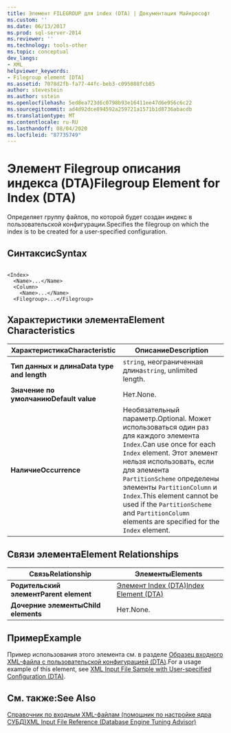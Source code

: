 ```yaml
---
title: Элемент FILEGROUP для index (DTA) | Документация Майкрософт
ms.custom: ''
ms.date: 06/13/2017
ms.prod: sql-server-2014
ms.reviewer: ''
ms.technology: tools-other
ms.topic: conceptual
dev_langs:
- XML
helpviewer_keywords:
- Filegroup element [DTA]
ms.assetid: 7078d2fb-fa77-44fc-beb3-c095088fcb85
author: stevestein
ms.author: sstein
ms.openlocfilehash: 5ed8ea723d6c0798b93e16411ee47d6e956c6c22
ms.sourcegitcommit: ad4d92dce894592a259721a1571b1d8736abacdb
ms.translationtype: MT
ms.contentlocale: ru-RU
ms.lasthandoff: 08/04/2020
ms.locfileid: "87735749"
---
```

# <a name="filegroup-element-for-index-dta"></a><span data-ttu-id="af277-102">Элемент Filegroup описания индекса (DTA)</span><span class="sxs-lookup"><span data-stu-id="af277-102">Filegroup Element for Index (DTA)</span></span>
  <span data-ttu-id="af277-103">Определяет группу файлов, по которой будет создан индекс в пользовательской конфигурации.</span><span class="sxs-lookup"><span data-stu-id="af277-103">Specifies the filegroup on which the index is to be created for a user-specified configuration.</span></span>  
  
## <a name="syntax"></a><span data-ttu-id="af277-104">Синтаксис</span><span class="sxs-lookup"><span data-stu-id="af277-104">Syntax</span></span>  
  
```  
  
<Index>  
  <Name>...</Name>  
  <Column>  
    <Name>...</Name>  
  <Filegroup>...</Filegroup>  
```  
  
## <a name="element-characteristics"></a><span data-ttu-id="af277-105">Характеристики элемента</span><span class="sxs-lookup"><span data-stu-id="af277-105">Element Characteristics</span></span>  
  
|<span data-ttu-id="af277-106">Характеристика</span><span class="sxs-lookup"><span data-stu-id="af277-106">Characteristic</span></span>|<span data-ttu-id="af277-107">Описание</span><span class="sxs-lookup"><span data-stu-id="af277-107">Description</span></span>|  
|--------------------|-----------------|  
|<span data-ttu-id="af277-108">**Тип данных и длина**</span><span class="sxs-lookup"><span data-stu-id="af277-108">**Data type and length**</span></span>|<span data-ttu-id="af277-109">`string`, неограниченная длина</span><span class="sxs-lookup"><span data-stu-id="af277-109">`string`, unlimited length.</span></span>|  
|<span data-ttu-id="af277-110">**Значение по умолчанию**</span><span class="sxs-lookup"><span data-stu-id="af277-110">**Default value**</span></span>|<span data-ttu-id="af277-111">Нет.</span><span class="sxs-lookup"><span data-stu-id="af277-111">None.</span></span>|  
|<span data-ttu-id="af277-112">**Наличие**</span><span class="sxs-lookup"><span data-stu-id="af277-112">**Occurrence**</span></span>|<span data-ttu-id="af277-113">Необязательный параметр.</span><span class="sxs-lookup"><span data-stu-id="af277-113">Optional.</span></span> <span data-ttu-id="af277-114">Может использоваться один раз для каждого элемента `Index`.</span><span class="sxs-lookup"><span data-stu-id="af277-114">Can use once for each `Index` element.</span></span> <span data-ttu-id="af277-115">Этот элемент нельзя использовать, если для элемента `PartitionScheme` определены элементы `PartitionColumn` и `Index`.</span><span class="sxs-lookup"><span data-stu-id="af277-115">This element cannot be used if the `PartitionScheme` and `PartitionColumn` elements are specified for the `Index` element.</span></span>|  
  
## <a name="element-relationships"></a><span data-ttu-id="af277-116">Связи элемента</span><span class="sxs-lookup"><span data-stu-id="af277-116">Element Relationships</span></span>  
  
|<span data-ttu-id="af277-117">Связь</span><span class="sxs-lookup"><span data-stu-id="af277-117">Relationship</span></span>|<span data-ttu-id="af277-118">Элементы</span><span class="sxs-lookup"><span data-stu-id="af277-118">Elements</span></span>|  
|------------------|--------------|  
|<span data-ttu-id="af277-119">**Родительский элемент**</span><span class="sxs-lookup"><span data-stu-id="af277-119">**Parent element**</span></span>|[<span data-ttu-id="af277-120">Элемент Index (DTA)</span><span class="sxs-lookup"><span data-stu-id="af277-120">Index Element &#40;DTA&#41;</span></span>](index-element-dta.md)|  
|<span data-ttu-id="af277-121">**Дочерние элементы**</span><span class="sxs-lookup"><span data-stu-id="af277-121">**Child elements**</span></span>|<span data-ttu-id="af277-122">Нет.</span><span class="sxs-lookup"><span data-stu-id="af277-122">None.</span></span>|  
  
## <a name="example"></a><span data-ttu-id="af277-123">Пример</span><span class="sxs-lookup"><span data-stu-id="af277-123">Example</span></span>  
 <span data-ttu-id="af277-124">Пример использования этого элемента см. в разделе [Образец входного XML-файла с пользовательской конфигурацией (DTA)](xml-input-file-sample-with-user-specified-configuration-dta.md).</span><span class="sxs-lookup"><span data-stu-id="af277-124">For a usage example of this element, see [XML Input File Sample with User-specified Configuration &#40;DTA&#41;](xml-input-file-sample-with-user-specified-configuration-dta.md).</span></span>  
  
## <a name="see-also"></a><span data-ttu-id="af277-125">См. также:</span><span class="sxs-lookup"><span data-stu-id="af277-125">See Also</span></span>  
 [<span data-ttu-id="af277-126">Справочник по входным XML-файлам (помощник по настройке ядра СУБД)</span><span class="sxs-lookup"><span data-stu-id="af277-126">XML Input File Reference &#40;Database Engine Tuning Advisor&#41;</span></span>](xml-input-file-reference-database-engine-tuning-advisor.md)  
  
  
